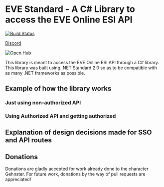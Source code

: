 # EVE Standard - A C# Library to access the EVE Online ESI API
[![Build Status](https://pointyhatgames.visualstudio.com/_apis/public/build/definitions/0a849367-82ec-47dc-a7ce-23289c57acf9/1/badge)](https://pointyhatgames.visualstudio.com/EVEStandard/_build/index?definitionId={id})

[Discord](https://discord.gg/SVyVze5)

[![Open Hub](https://www.openhub.net/p/EVEStandard/widgets/project_thin_badge.gif)](https://www.openhub.net/p/EVEStandard)

This library is meant to access the EVE Online ESI API through a C# library. This library was built using .NET Standard 2.0 so as to be compatible with as many .NET frameworks as possible.

## Example of how the library works
### Just using non-authorized API
### Using Authorized API and getting authorized
## Explanation of design decisions made for SSO and API routes
## Donations
Donations are gladly accepted for work already done to the character Gehnster. For future work, donations by the way of pull requests are appreciated!
